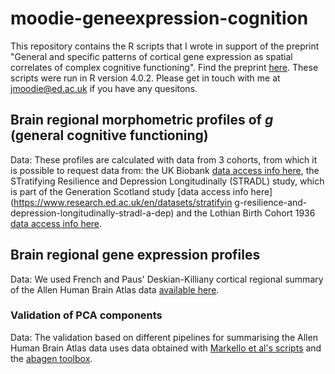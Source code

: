 # moodie-geneexpression-cognition
This repository contains the R scripts that I wrote in support of the preprint "General and specific patterns of cortical gene expression as spatial correlates of complex cognitive functioning". Find the preprint [here](https://www.biorxiv.org/content/10.1101/2023.03.16.532915v1). These scripts were run in R version 4.0.2. Please get in touch with me at jmoodie@ed.ac.uk if you have any quesitons.

## Brain regional morphometric profiles of _g_ (general cognitive functioning)
Data: These profiles are calculated with data from 3 cohorts, from which it is possible to request data from: the UK Biobank [data access info here](http://www.ukbiobank.ac.uk/register-apply/), the STratifying Resilience and Depression Longitudinally (STRADL) study, which is part of the Generation Scotland study [data access info here](https://www.research.ed.ac.uk/en/datasets/stratifyin g-resilience-and-depression-longitudinally-stradl-a-dep) and the Lothian Birth Cohort 1936 [data access info here](https://www.ed.ac.uk/lothian-birth-cohorts/data-access-collaboration).


## Brain regional gene expression profiles
Data: We used French and Paus' Deskian-Killiany cortical regional summary of the Allen Human Brain Atlas data [available here](https://figshare.com/articles/dataset/A_FreeSurfer_view_of_the_cortical_transcriptome_generated_from_the_Allen_Human_Brain_Atlas/1439749). 

### Validation of PCA components
Data: The validation based on different pipelines for summarising the Allen Human Brain Atlas data uses data obtained with [Markello et al's scripts](https://github.com/netneurolab/markello_transcriptome) and the [abagen toolbox](https://github.com/rmarkello/abagen).

##

